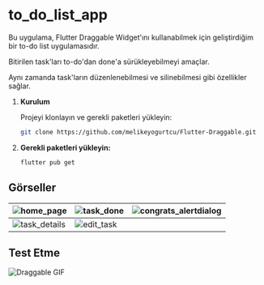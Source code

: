 # to_do_list_app

Bu uygulama, Flutter Draggable Widget'ını kullanabilmek için geliştirdiğim bir to-do list uygulamasıdır.

Bitirilen task'ları to-do'dan done'a sürükleyebilmeyi amaçlar.

Aynı zamanda task'ların düzenlenebilmesi ve silinebilmesi gibi özellikler sağlar.

1. **Kurulum**
   
   Projeyi klonlayın ve gerekli paketleri yükleyin:
   ```bash
   git clone https://github.com/melikeyogurtcu/Flutter-Draggable.git  
2. **Gerekli paketleri yükleyin:**

    ```bash
   flutter pub get

## Görseller

| ![home_page](images/home_page.png) | ![task_done](images/task_done.png) | ![congrats_alertdialog](images/congrats_alertdialog.png) |
|----------------------------------|---------------------------------|-------------------------------|
| ![task_details](images/task_details.png)     | ![edit_task](images/edit_task.png) |

## Test Etme

<img src="images/to-do-list.gif" alt="Draggable GIF">

